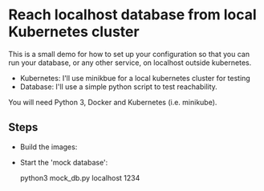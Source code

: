 
# Reach localhost database from local Kubernetes cluster

This is a small demo for how to set up your configuration so that you can run your database, or any other service, on localhost outside kubernetes.

* Kubernetes: I'll use minikbue for a local kubernetes cluster for testing
* Database: I'll use a simple python script to test reachability.

You will need Python 3, Docker and Kubernetes (i.e. minikube).

## Steps

* Build the images:

    
* Start the 'mock database':

    python3 mock_db.py localhost 1234




